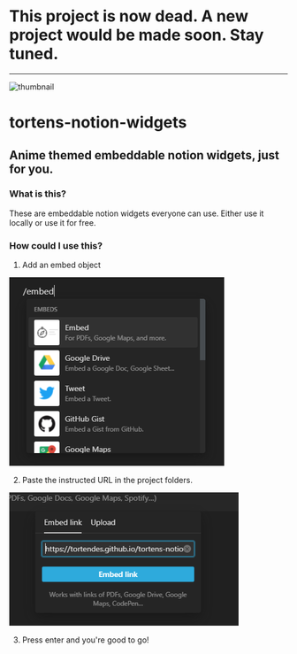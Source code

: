 # This project is now dead. A new project would be made soon. Stay tuned.
---
![thumbnail](/assets/thumbnail.pn)

# tortens-notion-widgets
## Anime themed embeddable notion widgets, just for you.

### What is this?
These are embeddable notion widgets everyone can use. Either use it locally or use it for free.

### How could I use this?
1. Add an embed object

  ![Example](/assets/ins-embed.png)
  
2. Paste the instructed URL in the project folders.

  ![Example](/assets/ins-embed-1.png)
  
3. Press enter and you're good to go!
